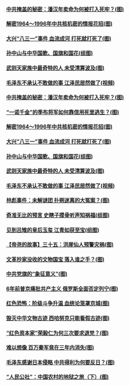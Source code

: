 #### [中共掩盖的秘密：潘汉年卖命为何被打入死牢？(图)](../pages/p6/1000090.md) 
#### [解密1964～1996年中共核机密的情报花招(图)](../pages/p6/1000308.md) 
#### [大兴“八三一”事件 血流成河 打死就打死了(图)](../pages/p6/999224.md) 
#### [孙中山与中华国歌、国旗和国花(组图)](../pages/p6/999997.md) 
#### [武则天家族中最奇特的人 未受清算波及(图)](../pages/p6/999922.md) 
#### [毛泽东不承认不敢做的事 江泽民居然做了(视频)](../pages/p6/999560.md) 
#### [中共掩盖的秘密：潘汉年卖命为何被打入死牢？(图)](../pages/p6/1000090.md) 
#### [“一诺千金”的季布将军如何靠信用死里逃生？(图)](../pages/p6/1000332.md) 
#### [解密1964～1996年中共核机密的情报花招(图)](../pages/p6/1000308.md) 
#### [大兴“八三一”事件 血流成河 打死就打死了(图)](../pages/p6/999224.md) 
#### [孙中山与中华国歌、国旗和国花(组图)](../pages/p6/999997.md) 
#### [武则天家族中最奇特的人 未受清算波及(图)](../pages/p6/999922.md) 
#### [毛泽东不承认不敢做的事 江泽民居然做了(视频)](../pages/p6/999560.md) 
#### [林彪事件：未解谜团 扑朔迷离的大冤案？(图)](../pages/p6/999106.md) 
#### [奇准无比的预言 史瞎子摸骨听声知祸福(组图)](../pages/p6/999853.md) 
#### [见到吕雉的皇后玉玺 江青如获至宝(组图)](../pages/p6/999451.md) 
#### [【帝尧的故事】三十五：洪崖仙人预警灾祸(图)](../pages/p6/980547.md) 
#### [文革抄家没收的文物国宝 落入谁之手？(图)](../pages/p6/999104.md) 
#### [中共党旗的“象征意义”(图)](../pages/p6/999809.md) 
#### [6年前普京痛批共产主义 俄罗斯全面否定列宁(图)](../pages/p6/999811.md) 
#### [红色恐怖：阶级斗争升温 血统论笼罩京城(图)](../pages/p6/999101.md) 
#### [毁灭中华文物古迹 西哈努克只能看假古迹(图)](../pages/p6/999452.md) 
#### [“红色资本家”荣毅仁为何三次要求退党？(图)](../pages/p6/999453.md) 
#### [难以想像 百万秦军竟在三年内消失(图)](../pages/p6/999927.md) 
#### [毛泽东感谢日本侵略 中共得利为何要反日？(图)](../pages/p6/999100.md) 
#### [“人民公社”：中国农村的地狱之旅（下）(图)](../pages/p6/999529.md) 

